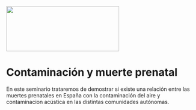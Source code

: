 <img src="https://www.ubu.es/sites/default/files/hightlight/images/escudo_color_tl_0.jpg" width="300" height="120"/>

# Contaminación y muerte prenatal          
  
En este seminario trataremos de demostrar si existe una relación entre las muertes prenatales en España con la contaminación del aire y contaminacion acústica en las distintas comunidades autónomas.


